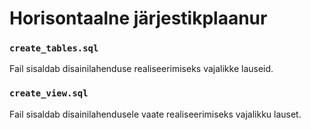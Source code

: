 # Horisontaalne järjestikplaanur

### `create_tables.sql`
Fail sisaldab disainilahenduse realiseerimiseks vajalikke lauseid.

### `create_view.sql`
Fail sisaldab disainilahendusele vaate realiseerimiseks vajalikku lauset.